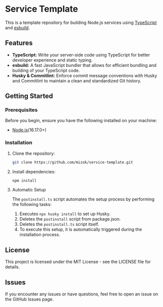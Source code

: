 # Service Template

This is a template repository for building Node.js services using [TypeScript](https://www.typescriptlang.org/) and [esbuild](https://esbuild.github.io/).

## Features

- **TypeScript:** Write your server-side code using TypeScript for better developer experience and static typing.
- **esbuild:** A fast JavaScript bundler that allows for efficient bundling and building of your TypeScript code.
- **Husky & Commitlint:** Enforce commit message conventions with Husky and Commitlint to maintain a clean and standardized Git history.

## Getting Started

### Prerequisites

Before you begin, ensure you have the following installed on your machine:

- [Node.js](https://nodejs.org/)(16.17.0+)

### Installation

1. Clone the repository:

   ```bash
   git clone https://github.com/mizok/service-template.git
   ```

2. Install dependencies:

   ```bash
   npm install
   ```

3. Automatic Setup

   The `postinstall.ts` script automates the setup process by performing the following tasks:

   1. Executes `npx husky install` to set up Husky.
   2. Deletes the `postinstall` script from package.json.
   3. Deletes the `postinstall.ts` script itself.
   4. To execute this setup, it is automatically triggered during the installation process.

## License

This project is licensed under the MIT License - see the LICENSE file for details.

## Issues

If you encounter any issues or have questions, feel free to open an issue on the GitHub Issues page.
